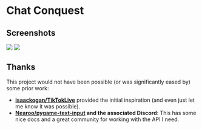 # Chat Conquest
## Screenshots
![](https://irfanhaziq.me/projects/chatconquest/1.png)
![](https://irfanhaziq.me/projects/chatconquest/2.png)
## Thanks
This project would not have been possible (or was significantly eased by) some prior work:

- **[isaackogan/TikTokLive](https://github.com/RumbleMike/ValorantStreamOverlay)** provided the initial inspiration (and even just let me know it was possible).
- **[Nearoo/pygame-text-input](https://github.com/RumbleMike/ValorantClientAPI) and the associated Discord**: This has some nice docs and a great community for working with the API I need.
